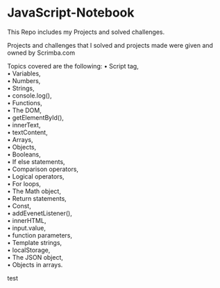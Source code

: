 # JavaScript-Notebook
This Repo includes my Projects and solved challenges.

Projects and challenges that I solved and projects made were given and owned by Scrimba.com

Topics covered are the following:
•	Script tag, <br>
•	Variables,<br>
•	Numbers,<br>
•	Strings,<br>
•	console.log(), <br>
•	Functions, <br>
•	The DOM,<br>
•	getElementById(),<br>
•	innerText,<br>
•	textContent,<br>
•	Arrays,<br>
•	Objects,<br>
•	Booleans,<br>
•	If else statements,<br>
•	Comparison operators,<br>
•	Logical operators,<br>
•	For loops,<br>
•	The Math object,<br>
•	Return statements,<br>
•	Const,<br>
•	addEvenetListener(),<br>
•	innerHTML,<br>
•	input.value,<br>
•	function parameters,<br>
•	Template strings,<br>
•	localStorage,<br>
•	The JSON object,<br>
•	Objects in arrays.<br>


test
